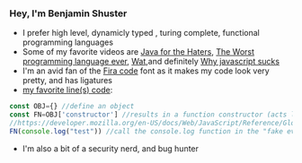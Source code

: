 ### Hey, I'm Benjamin Shuster

- I prefer high level, dynamicly typed , turing complete, functional programming languages
- Some of my favorite videos are [Java for the Haters](https://www.youtube.com/watch?v=m4-HM_sCvtQ), [The Worst programming language ever](https://www.youtube.com/watch?v=vcFBwt1nu2U), [Wat](https://www.destroyallsoftware.com/talks/wat),and definitely [Why javascript sucks](https://www.youtube.com/watch?v=xE8tL8NdHaY)
- I'm an avid fan of the [Fira code](https://github.com/tonsky/FiraCode) font as it makes my code look very pretty, and has ligatures
- [my favorite line(s) code](https://stackoverflow.com/questions/60113342/why-do-class-function-constructors-in-js-evaluate-strings-as-expressions): 
```js
const OBJ={} //define an object
const FN=OBJ['constructor'] //results in a function constructor (acts like eval) 
//https://developer.mozilla.org/en-US/docs/Web/JavaScript/Reference/Global_Objects/Function/Function
FN(console.log("test")) //call the console.log function in the "fake eval"
```
- I'm also a bit of a security nerd, and bug hunter
